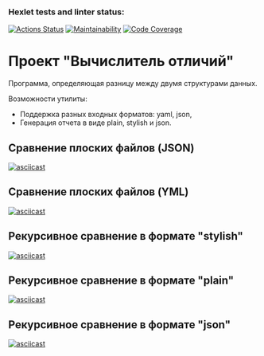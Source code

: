 ### Hexlet tests and linter status:
[![Actions Status](https://github.com/JustArk28/frontend-project-46/actions/workflows/hexlet-check.yml/badge.svg)](https://github.com/JustArk28/frontend-project-46/actions)
[![Maintainability](https://qlty.sh/badges/d8fad00c-4e2e-4cf6-88f7-3bc2ec7a3f7a/maintainability.svg)](https://qlty.sh/gh/JustArk28/projects/frontend-project-46)
[![Code Coverage](https://qlty.sh/badges/d8fad00c-4e2e-4cf6-88f7-3bc2ec7a3f7a/test_coverage.svg)](https://qlty.sh/gh/JustArk28/projects/frontend-project-46)

# Проект "Вычислитель отличий"
Программа, определяющая разницу между двумя структурами данных. 

Возможности утилиты:
- Поддержка разных входных форматов: yaml, json,
- Генерация отчета в виде plain, stylish и json. 

## Сравнение плоских файлов (JSON)
[![asciicast](https://asciinema.org/a/EuxIJQOEQxdK0sY3fX7Qp7o9Y.svg)](https://asciinema.org/a/EuxIJQOEQxdK0sY3fX7Qp7o9Y)

## Сравнение плоских файлов (YML)
[![asciicast](https://asciinema.org/a/3gPoH5017aoY7OrBHkvtSVjqW.svg)](https://asciinema.org/a/3gPoH5017aoY7OrBHkvtSVjqW)

## Рекурсивное сравнение в формате "stylish"
[![asciicast](https://asciinema.org/a/XWadXsWs2XzlCJ2qj6IymZ3mS.svg)](https://asciinema.org/a/XWadXsWs2XzlCJ2qj6IymZ3mS)
## Рекурсивное сравнение в формате "plain"
[![asciicast](https://asciinema.org/a/zTkfmGxmAIIlMfeG78fMzgz90.svg)](https://asciinema.org/a/zTkfmGxmAIIlMfeG78fMzgz90)
## Рекурсивное сравнение в формате "json"
[![asciicast](https://asciinema.org/a/Ey4bN5ryX1tLXHTNjC21K4iP3.svg)](https://asciinema.org/a/Ey4bN5ryX1tLXHTNjC21K4iP3)
